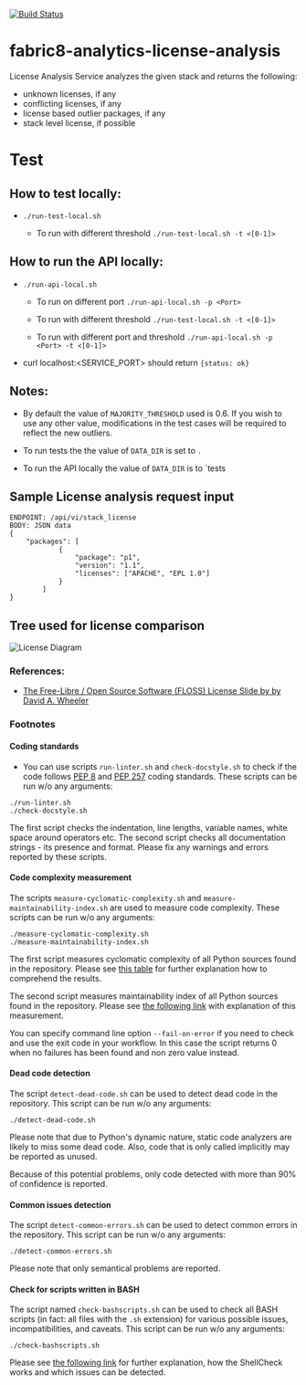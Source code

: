 [![Build Status](https://ci.centos.org/buildStatus/icon?job=devtools-fabric8-analytics-license-analysis-f8a-build-master)](https://ci.centos.org/job/devtools-fabric8-analytics-license-analysis-f8a-build-master/)

# fabric8-analytics-license-analysis
License Analysis Service analyzes the given stack and returns the following:
 - unknown licenses, if any
 - conflicting licenses, if any
 - license based outlier packages, if any
 - stack level license, if possible

# Test
## How to test locally:

*  `./run-test-local.sh`

    * To run with different threshold `./run-test-local.sh -t <[0-1]>`


## How to run the API locally:

* `./run-api-local.sh`

    * To run on different port `./run-api-local.sh -p <Port>`

    * To run with different threshold `./run-test-local.sh -t <[0-1]>`

    * To run with different port and threshold `./run-api-local.sh -p <Port> -t <[0-1]>`

* curl localhost:<SERVICE_PORT> should return `{status: ok}`


## Notes:

* By default the value of `MAJORITY_THRESHOLD` used is 0.6. If you wish to use any other value, modifications in the test cases will be required to reflect the new outliers.

* To run tests the the value of `DATA_DIR` is set to `.`

* To run the API locally the value of `DATA_DIR` is to `tests


## Sample License analysis request input
```
ENDPOINT: /api/vi/stack_license
BODY: JSON data
{
    "packages": [
            {
                "package": "p1",
                "version": "1.1",
                "licenses": ["APACHE", "EPL 1.0"]
            }
        ]
}
```


## Tree used for license comparison

![License Diagram](https://user-images.githubusercontent.com/7105965/45091694-e39c0680-b130-11e8-90c1-6f2149a9aa18.png)

### References:

* [The Free-Libre / Open Source Software (FLOSS) License Slide  by by David A. Wheeler](https://www.dwheeler.com/essays/floss-license-slide.pdf)

### Footnotes

#### Coding standards

- You can use scripts `run-linter.sh` and `check-docstyle.sh` to check if the code follows [PEP 8](https://www.python.org/dev/peps/pep-0008/) and [PEP 257](https://www.python.org/dev/peps/pep-0257/) coding standards. These scripts can be run w/o any arguments:

```
./run-linter.sh
./check-docstyle.sh
```

The first script checks the indentation, line lengths, variable names, white space around operators etc. The second
script checks all documentation strings - its presence and format. Please fix any warnings and errors reported by these
scripts.

#### Code complexity measurement

The scripts `measure-cyclomatic-complexity.sh` and `measure-maintainability-index.sh` are used to measure code complexity. These scripts can be run w/o any arguments:

```
./measure-cyclomatic-complexity.sh
./measure-maintainability-index.sh
```

The first script measures cyclomatic complexity of all Python sources found in the repository. Please see [this table](https://radon.readthedocs.io/en/latest/commandline.html#the-cc-command) for further explanation how to comprehend the results.

The second script measures maintainability index of all Python sources found in the repository. Please see [the following link](https://radon.readthedocs.io/en/latest/commandline.html#the-mi-command) with explanation of this measurement.

You can specify command line option `--fail-on-error` if you need to check and use the exit code in your workflow. In this case the script returns 0 when no failures has been found and non zero value instead.

#### Dead code detection

The script `detect-dead-code.sh` can be used to detect dead code in the repository. This script can be run w/o any arguments:

```
./detect-dead-code.sh
```

Please note that due to Python's dynamic nature, static code analyzers are likely to miss some dead code. Also, code that is only called implicitly may be reported as unused.

Because of this potential problems, only code detected with more than 90% of confidence is reported.

#### Common issues detection

The script `detect-common-errors.sh` can be used to detect common errors in the repository. This script can be run w/o any arguments:

```
./detect-common-errors.sh
```

Please note that only semantical problems are reported.

#### Check for scripts written in BASH

The script named `check-bashscripts.sh` can be used to check all BASH scripts (in fact: all files with the `.sh` extension) for various possible issues, incompatibilities, and caveats. This script can be run w/o any arguments:

```
./check-bashscripts.sh
```

Please see [the following link](https://github.com/koalaman/shellcheck) for further explanation, how the ShellCheck works and which issues can be detected.

